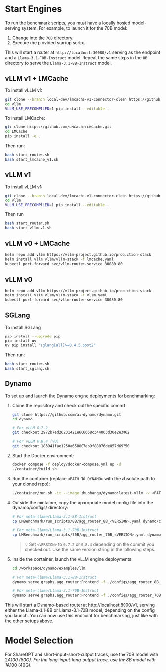 # Start Engines

To run the benchmark scripts, you must have a locally hosted model-serving system. For example, to launch it for the 70B model:

1. Change into the `70B` directory.
1. Execute the provided startup script.

This will start a router at `http://localhost:30080/v1` serving as the endpoint and a `Llama-3.1-70B-Instruct` model.
Repeat the same steps in the `8B` directory to serve the `Llama-3.1-8B-Instruct` model.

## vLLM v1 + LMCache

To install vLLM v1:

```bash
git clone --branch local-dev/lmcache-v1-connector-clean https://github.com/ApostaC/vllm.git
cd vllm
VLLM_USE_PRECOMPILED=1 pip install --editable .
```

To install LMCache:

```bash
git clone https://github.com/LMCache/LMCache.git  
cd LMCache  
pip install -e .
```

Then run:

```bash
bash start_router.sh
bash start_lmcache_v1.sh
```

## vLLM v1

To install vLLM v1:

```bash
git clone --branch local-dev/lmcache-v1-connector-clean https://github.com/ApostaC/vllm.git
cd vllm
VLLM_USE_PRECOMPILED=1 pip install --editable .
```

Then run

```bash
bash start_router.sh
bash start_vllm_v1.sh
```

## vLLM v0 + LMCache

```bash
helm repo add vllm https://vllm-project.github.io/production-stack
helm install vllm vllm/vllm-stack -f lmcache.yaml
kubectl port-forward svc/vllm-router-service 30080:80
```

## vLLM v0

```bash
helm repo add vllm https://vllm-project.github.io/production-stack
helm install vllm vllm/vllm-stack -f vllm.yaml
kubectl port-forward svc/vllm-router-service 30080:80
```

## SGLang

To install SGLang:

```bash
pip install --upgrade pip
pip install uv
uv pip install "sglang[all]>=0.4.5.post2"
```

Then run:

```bash
bash start_router.sh
bash start_sglang.sh
```

## Dynamo

To set up and launch the Dynamo engine deployments for benchmarking:
1. Clone the repository and check out the specific commit:
    ```bash
    git clone https://github.com/ai-dynamo/dynamo.git
    cd dynamo

    # For vLLM 0.7.2
    git checkout 2972b7ed26231421e606658c344063d30e2e3862
    
    # For vLLM 0.8.4 (V0)
    git checkout 183941fae1250a658807eb9f88076de857d69750
    ```

2. Start the Docker environment:
    ```bash
    docker compose -f deploy/docker-compose.yml up -d
    ./container/build.sh
    ```

3. Run the container (replace `<PATH TO DYNAMO>` with the absolute path to your cloned repo):
    ```bash
    ./container/run.sh -it --image zhuohangu/dynamo:latest-vllm -v <PATH TO DYNAMO>:/workspace/dynamo
    ```

4. Outside the container, copy the appropriate model config file into the dynamo/configs/ directory:
    ```bash
    # For meta-llama/Llama-3.1-8B-Instruct
    cp LMBenchmark/run_scripts/8B/agg_router_8B_<VERSION>.yaml dynamo/configs/

    # For meta-llama/Llama-3.1-70B-Instruct
    cp LMBenchmark/run_scripts/70B/agg_router_70B_<VERSION>.yaml dynamo/configs/
    ```

    > 💡 Set `<VERSION>` to `0.7.2` or `0.8.4` depending on the commit you checked out. Use the same version string in the following steps.

5. Inside the container, launch the vLLM engine deployments:
    ```bash
    cd /workspace/dynamo/examples/llm
    
    # For meta-llama/Llama-3.1-8B-Instruct
    dynamo serve graphs.agg_router:Frontend -f ./configs/agg_router_8B_<VERSION>.yaml

    # For meta-llama/Llama-3.1-70B-Instruct
    dynamo serve graphs.agg_router:Frontend -f ./configs/agg_router_70B_<VERSION>.yaml
    ```

This will start a Dynamo-based router at http://localhost:8000/v1, serving either the Llama-3.1-8B or Llama-3.1-70B model, depending on the config you launch. You can now use this endpoint for benchmarking, just like with the other setups above.

# Model Selection

For ShareGPT and short-input-short-output traces, use the 70B model with 2*A100 (80G). For the long-input-long-output trace, use the 8B model with 1*A100 (40G).
